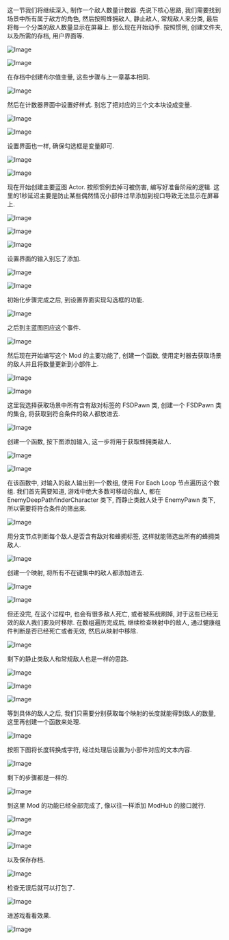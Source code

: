 这一节我们将继续深入, 制作一个敌人数量计数器.
先说下核心思路, 我们需要找到场景中所有属于敌方的角色, 然后按照蜂拥敌人, 静止敌人, 常规敌人来分类, 最后将每一个分类的敌人数量显示在屏幕上.
那么现在开始动手.
按照惯例, 创建文件夹, 以及所需的存档, 用户界面等.

![Image](https://github.com/user-attachments/assets/383234f6-58b1-4bda-8f5e-9dafc768dd34)

![Image](https://github.com/user-attachments/assets/484cfabf-6547-4eed-bdf3-b5fb8658b16f)

在存档中创建布尔值变量, 这些步骤与上一章基本相同.

![Image](https://github.com/user-attachments/assets/f6752473-80a8-478c-bc2d-1fff91527d65)

然后在计数器界面中设置好样式.
别忘了把对应的三个文本块设成变量.

![Image](https://github.com/user-attachments/assets/18c9d97d-3546-4a42-997b-d66d66e184c5)

![Image](https://github.com/user-attachments/assets/53dc79ab-8da8-4bb6-a978-b1c412bd0661)

设置界面也一样, 确保勾选框是变量即可.

![Image](https://github.com/user-attachments/assets/13e38222-b676-4a9e-a6b1-75147f805948)

![Image](https://github.com/user-attachments/assets/d8699e03-e6ae-4117-a4c9-548fa9e4a9a3)

现在开始创建主要蓝图 Actor.
按照惯例去掉可被伤害, 编写好准备阶段的逻辑.
这里的1秒延迟主要是防止某些偶然情况小部件过早添加到视口导致无法显示在屏幕上.

![Image](https://github.com/user-attachments/assets/140a32e4-bcdd-4aa8-abf5-a59c132e4034)

![Image](https://github.com/user-attachments/assets/c433ccf7-4e04-4f33-bead-343890ec95d6)

![Image](https://github.com/user-attachments/assets/8fa06297-5b7d-4c36-852d-572059295143)

设置界面的输入别忘了添加.

![Image](https://github.com/user-attachments/assets/036a00b0-705e-4405-9342-3ca985e4b020)

![Image](https://github.com/user-attachments/assets/3523afc9-1a5b-44f9-af40-b0a5b0571ede)

初始化步骤完成之后, 到设置界面实现勾选框的功能.

![Image](https://github.com/user-attachments/assets/82fe6b19-1b1a-4297-a8d1-337b9e19bb14)

之后到主蓝图回应这个事件.

![Image](https://github.com/user-attachments/assets/3cd623df-2692-4e31-926d-f1b9d4a875c3)

然后现在开始编写这个 Mod 的主要功能了, 创建一个函数, 使用定时器去获取场景的敌人并且将数量更新到小部件上.

![Image](https://github.com/user-attachments/assets/b66af62a-1ab5-426e-a400-621cb2c3631b)

![Image](https://github.com/user-attachments/assets/89c72007-bef1-4339-9e91-350c6a87c7bc)

这里我选择获取场景中所有含有敌对标签的 FSDPawn 类, 创建一个 FSDPawn 类的集合, 将获取到符合条件的敌人都放进去.

![Image](https://github.com/user-attachments/assets/29429033-7044-448f-97a7-47207f7cf420)

创建一个函数, 按下图添加输入, 这一步将用于获取蜂拥类敌人.

![Image](https://github.com/user-attachments/assets/c61be40d-f058-4b77-a2fc-c528b6c63141)

![Image](https://github.com/user-attachments/assets/104d5147-44ea-4d06-ba2e-be234babd1ea)

在该函数中, 对输入的敌人输出到一个数组, 使用 For Each Loop 节点遍历这个数组.
我们首先需要知道, 游戏中绝大多数可移动的敌人, 都在 EnemyDeepPathfinderCharacter 类下, 而静止类敌人处于 EnemyPawn 类下, 所以需要将符合条件的筛出来.

![Image](https://github.com/user-attachments/assets/f9500e31-9641-4918-a17c-6763ea7842f2)

用分支节点判断每个敌人是否含有敌对和蜂拥标签, 这样就能筛选出所有的蜂拥类敌人.

![Image](https://github.com/user-attachments/assets/2c03eb40-c574-4db2-a213-1398128d84ae)

创建一个映射, 将所有不在键集中的敌人都添加进去.

![Image](https://github.com/user-attachments/assets/4a5a5753-fc48-4832-b79c-fe5021844a90)

![Image](https://github.com/user-attachments/assets/b4622865-bbe4-40e9-af79-1903d11dc0cf)

但还没完, 在这个过程中, 也会有很多敌人死亡, 或者被系统刷掉, 对于这些已经无效的敌人我们要及时移除.
在数组遍历完成后, 继续检查映射中的敌人, 通过健康组件判断是否已经死亡或者无效, 然后从映射中移除.

![Image](https://github.com/user-attachments/assets/f57dc97f-d14f-457a-ac75-b7e1401db3a5)

剩下的静止类敌人和常规敌人也是一样的思路.

![Image](https://github.com/user-attachments/assets/31627cd5-4c10-4cf8-b398-d27831b93df2)

![Image](https://github.com/user-attachments/assets/e983277f-ff7c-4834-98b2-27fb337083fb)

![Image](https://github.com/user-attachments/assets/3a62f5e7-6b54-4f2b-a9e6-6330967c4222)

等到具体的敌人之后, 我们只需要分别获取每个映射的长度就能得到敌人的数量, 这里再创建一个函数来处理.

![Image](https://github.com/user-attachments/assets/711d4cda-a6ad-4fe4-8580-c4def34420e4)

按照下图将长度转换成字符, 经过处理后设置为小部件对应的文本内容.

![Image](https://github.com/user-attachments/assets/0722c4d9-2a98-42d2-a75b-aaedaa50a492)

剩下的步骤都是一样的.

![Image](https://github.com/user-attachments/assets/0715b78c-0301-4cbc-a405-4f6d6f1902c9)

到这里 Mod 的功能已经全部完成了, 像以往一样添加 ModHub 的接口就行.

![Image](https://github.com/user-attachments/assets/6e584a22-7916-4db5-92f4-1e883c3fd5d6)

![Image](https://github.com/user-attachments/assets/2b2b12b5-34eb-42e8-86e0-2e6ee2ba8a0f)

![Image](https://github.com/user-attachments/assets/2297a8f9-377d-45b5-90be-238f9526c66a)

以及保存存档.

![Image](https://github.com/user-attachments/assets/6456b10a-b227-412d-9bc3-2b91a30be154)

检查无误后就可以打包了.

![Image](https://github.com/user-attachments/assets/0d995c13-9278-40e0-b06a-fd9435e7520a)

进游戏看看效果.

![Image](https://github.com/user-attachments/assets/68ccaba1-4142-4445-a577-bddc6fc750e1)